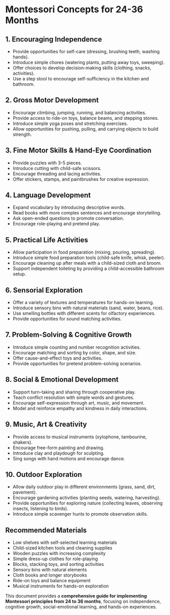 # Montessori Concepts for 24-36 Months

## **1. Encouraging Independence**
- Provide opportunities for self-care (dressing, brushing teeth, washing hands).
- Introduce simple chores (watering plants, putting away toys, sweeping).
- Offer choices to develop decision-making skills (clothing, snacks, activities).
- Use a step stool to encourage self-sufficiency in the kitchen and bathroom.

## **2. Gross Motor Development**
- Encourage climbing, jumping, running, and balancing activities. 
- Provide access to ride-on toys, balance beams, and stepping stones.
- Introduce simple yoga poses and stretching exercises.
- Allow opportunities for pushing, pulling, and carrying objects to build strength.

## **3. Fine Motor Skills & Hand-Eye Coordination**
- Provide puzzles with 3-5 pieces.
- Introduce cutting with child-safe scissors.
- Encourage threading and lacing activities.
- Offer stickers, stamps, and paintbrushes for creative expression.

## **4. Language Development**
- Expand vocabulary by introducing descriptive words.
- Read books with more complex sentences and encourage storytelling.
- Ask open-ended questions to promote conversation.
- Encourage role-playing and pretend play.

## **5. Practical Life Activities**
- Allow participation in food preparation (mixing, pouring, spreading).
- Introduce simple food preparation tools (child-safe knife, whisk, peeler).
- Encourage cleaning up after meals with a child-sized cloth and broom.
- Support independent toileting by providing a child-accessible bathroom setup.

## **6. Sensorial Exploration**
- Offer a variety of textures and temperatures for hands-on learning.
- Introduce sensory bins with natural materials (sand, water, beans, rice).
- Use smelling bottles with different scents for olfactory experiences.
- Provide opportunities for sound matching activities.

## **7. Problem-Solving & Cognitive Growth**
- Introduce simple counting and number recognition activities.
- Encourage matching and sorting by color, shape, and size.
- Offer cause-and-effect toys and activities.
- Provide opportunities for pretend problem-solving scenarios.

## **8. Social & Emotional Development**
- Support turn-taking and sharing through cooperative play.
- Teach conflict resolution with simple words and gestures.
- Encourage self-expression through art, music, and movement.
- Model and reinforce empathy and kindness in daily interactions.

## **9. Music, Art & Creativity**
- Provide access to musical instruments (xylophone, tambourine, shakers).
- Encourage free-form painting and drawing.
- Introduce clay and playdough for sculpting.
- Sing songs with hand motions and encourage dance.

## **10. Outdoor Exploration**
- Allow daily outdoor play in different environments (grass, sand, dirt, pavement).
- Encourage gardening activities (planting seeds, watering, harvesting).
- Provide opportunities for exploring nature (collecting leaves, observing insects, listening to birds).
- Introduce simple scavenger hunts to promote observation skills.

## **Recommended Materials**
- Low shelves with self-selected learning materials
- Child-sized kitchen tools and cleaning supplies
- Wooden puzzles with increasing complexity
- Simple dress-up clothes for role-playing
- Blocks, stacking toys, and sorting activities
- Sensory bins with natural elements
- Cloth books and longer storybooks
- Ride-on toys and balance equipment
- Musical instruments for hands-on exploration

This document provides a **comprehensive guide for implementing Montessori principles from 24 to 36 months**, focusing on independence, cognitive growth, social-emotional learning, and hands-on experiences.
